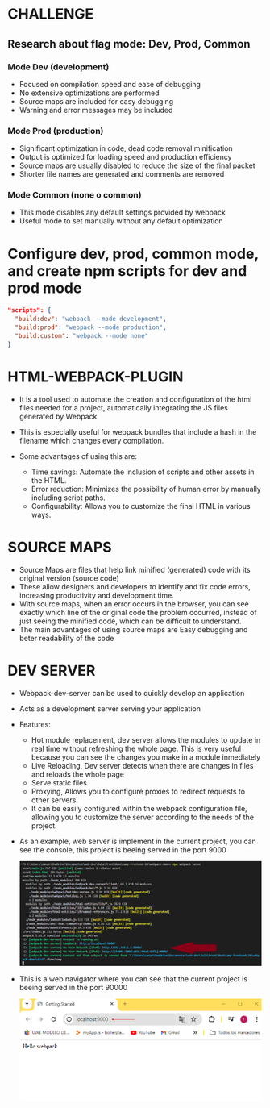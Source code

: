 # CHALLENGE
## Research about flag mode: Dev, Prod, Common

### Mode Dev (development)

- Focused on compilation speed and ease of debugging
- No extensive optimizations are performed
- Source maps are included for easy debugging
- Warning and error messages may be included

### Mode Prod (production)

- Significant optimization in code, dead code removal minification
- Output is optimized for loading speed and production efficiency
- Source maps are usually disabled to reduce the size of the final packet
- Shorter file names are generated and comments are removed

### Mode Common (none o common)

- This mode disables any default settings provided by webpack
- Useful mode to set manually without any default optimization

# Configure dev, prod, common mode, and create npm scripts for dev and prod mode
```json
"scripts": {
  "build:dev": "webpack --mode development",
  "build:prod": "webpack --mode production",
  "build:custom": "webpack --mode none"
}
```


# HTML-WEBPACK-PLUGIN
- It is a tool used to automate the creation and configuration of the html files needed for a project, automatically integrating the JS files generated by Webpack
- This is especially useful for webpack bundles that include a hash in the filename which changes every compilation. 

- Some advantages of using this are:
    - Time savings: Automate the inclusion of scripts and other assets in the HTML.
    - Error reduction: Minimizes the possibility of human error by manually including script paths.
    - Configurability: Allows you to customize the final HTML in various ways.

# SOURCE MAPS
- Source Maps are files that help link minified (generated) code with its original version (source code)
- These allow designers and developers to identify and fix code errors, increasing productivity and development time.
- With source maps, when an error occurs in the browser, you can see exactly which line of the original code the problem occurred, instead of just seeing the minified code, which can be difficult to understand.
- The main advantages of using source maps are Easy debugging and beter readability of the code

# DEV SERVER
- Webpack-dev-server can be used to quickly develop an application
- Acts as a development server serving your application
- Features:
  - Hot module replacement, dev server allows the modules to update in real time without refreshing the whole page. This is very useful because you can see the changes you make in a module inmediately
  - Live Reloading, Dev server detects when there are changes in files and reloads the whole page
  - Serve static files
  - Proxying, Allows you to configure proxies to redirect requests to other servers.
  - It can be easily configured within the webpack configuration file, allowing you to customize the server according to the needs of the project.

- As an example, web server is implement in the current project, you can see the console, this project is beeing served in the port 9000

  ![Screenshot of the console](screenshot-console.png)

- This is a web navigator where you can see that the current project is beeing served in the port 90000

  ![Screenshot of the web navigator](screenshot-navegador.png)

